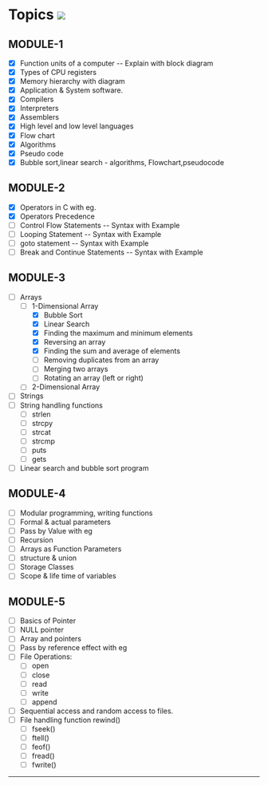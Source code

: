 # Topics ![](https://geps.dev/progress/31?dangerColor=800000&warningColor=ff9900&successColor=006600)

## MODULE-1

- [x] Function units of a computer -- Explain with block diagram
- [x] Types of CPU registers
- [x] Memory hierarchy with diagram
- [x] Application & System software.
- [x] Compilers
- [x] Interpreters
- [x] Assemblers
- [x] High level and low level languages
- [x] Flow chart
- [x] Algorithms
- [x] Pseudo code
- [x] Bubble sort,linear search - algorithms, Flowchart,pseudocode

## MODULE-2

- [x] Operators in C with eg.
- [x] Operators Precedence
- [ ] Control Flow Statements -- Syntax with Example
- [ ] Looping Statement -- Syntax with Example
- [ ] goto statement -- Syntax with Example
- [ ] Break and Continue Statements -- Syntax with Example

## MODULE-3

- [ ] Arrays
  - [ ] 1-Dimensional Array
    - [x] Bubble Sort
    - [x] Linear Search
    - [x] Finding the maximum and minimum elements
    - [x] Reversing an array
    - [x] Finding the sum and average of elements
    - [ ] Removing duplicates from an array
    - [ ] Merging two arrays
    - [ ] Rotating an array (left or right)
  - [ ] 2-Dimensional Array
- [ ] Strings
- [ ] String handling functions
  - [ ] strlen
  - [ ] strcpy
  - [ ] strcat
  - [ ] strcmp
  - [ ] puts
  - [ ] gets
- [ ] Linear search and bubble sort program

## MODULE-4

- [ ] Modular programming, writing functions
- [ ] Formal & actual parameters
- [ ] Pass by Value with eg
- [ ] Recursion
- [ ] Arrays as Function Parameters
- [ ] structure & union
- [ ] Storage Classes
- [ ] Scope & life time of variables

## MODULE-5

- [ ] Basics of Pointer
- [ ] NULL pointer
- [ ] Array and pointers
- [ ] Pass by reference effect with eg
- [ ] File Operations:
  - [ ] open
  - [ ] close
  - [ ] read
  - [ ] write
  - [ ] append
- [ ] Sequential access and random access to files.
- [ ] File handling function rewind()
  - [ ] fseek()
  - [ ] ftell()
  - [ ] feof()
  - [ ] fread()
  - [ ] fwrite()

---
